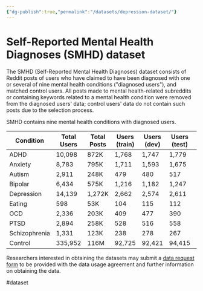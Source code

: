 ```yaml
---
{"dg-publish":true,"permalink":"/datasets/depression-dataset/"}
---
```


# Self-Reported Mental Health Diagnoses (SMHD) dataset

The SMHD (Self-Reported Mental Health Diagnoses) dataset consists of Reddit posts of users who have claimed to have been diagnosed with one or several of nine mental health conditions ("diagnosed users"), and matched control users. All posts made to mental health-related subreddits or containing keywords related to a mental health condition were removed from the diagnosed users' data; control users' data do not contain such posts due to the selection process.

SMHD contains nine mental health conditions with diagnosed users.

| Condition    | Total Users | Total Posts | Users (train) | Users (dev) | Users (test) | Users (RC) |
|--------------|-------------|-------------|---------------|-------------|--------------|------------|
| ADHD         | 10,098      | 872K        | 1,768         | 1,747       | 1,779        | 4,804      |
| Anxiety      | 8,783       | 795K        | 1,711         | 1,593       | 1,675        | 3,804      |
| Autism       | 2,911       | 248K        | 479           | 480         | 517          | 1,435      |
| Bipolar      | 6,434       | 575K        | 1,216         | 1,182       | 1,247        | 2,789      |
| Depression   | 14,139      | 1,272K      | 2,662         | 2,574       | 2,611        | 6,292      |
| Eating       | 598         | 53K         | 104           | 115         | 112          | 267        |
| OCD          | 2,336       | 203K        | 409           | 477         | 390          | 1,060      |
| PTSD         | 2,894       | 258K        | 528           | 516         | 558          | 1,292      |
| Schizophrenia| 1,331       | 123K        | 238           | 278         | 267          | 548        |
| Control      | 335,952     | 116M        | 92,725        | 92,421      | 94,415       | 56,391     |

Researchers interested in obtaining the datasets may submit a [data request form](https://goo.gl/forms/XCqdkTlNLgbNGOXj1) to be provided with the data usage agreement and further information on obtaining the data.

#dataset